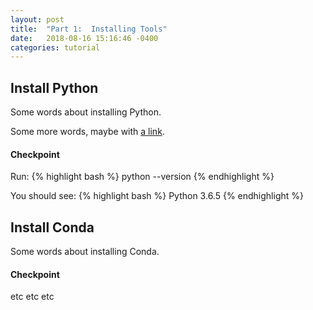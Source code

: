 ```yaml
---
layout: post
title:  "Part 1:  Installing Tools"
date:   2018-08-16 15:16:46 -0400
categories: tutorial
---
```


## Install Python
Some words about installing Python.

Some more words, maybe with [a link][python-download].

#### Checkpoint

Run:
{% highlight bash %}
python --version
{% endhighlight %}

You should see:
{% highlight bash %}
Python 3.6.5
{% endhighlight %}

## Install Conda
Some words about installing Conda.

#### Checkpoint

etc etc etc

[python-download]: https://www.python.org/downloads/
